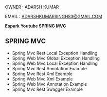OWNER : ADARSH KUMAR 

EMAIL : ADARSHKUMARSINGH83@GMAIL.COM


**[Espark Youtube SPRING MVC ](https://www.youtube.com/playlist?list=PLBH_SvM38ibEHZDk_cMT_Fwf28JIkirfX)**

SPRING MVC   
---------------------------------------------
- Spring Mvc Rest Local Exception Handling
- Spring Web Mvc Global Exception Handling
- Spring Web Mvc Local Exception Handling
- Spring Mvc Rest Annotation Example
- Spring Mvc Rest Xml Example
- Spring Web Mvc Xml Example
- Spring Web Mvc Annotation Example
- Spring Mvc Rest Swagger Example